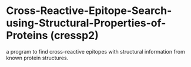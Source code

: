 # Cross-Reactive-Epitope-Search-using-Structural-Properties-of-Proteins (cressp2)
 a program to find cross-reactive epitopes with structural information from known protein structures.

